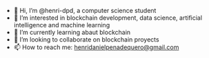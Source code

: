 - 👋 Hi, I’m @henri-dpd, a computer science student
- 👀 I’m interested in blockchain development, data science, artificial intelligence and machine learning
- 🌱 I’m currently learning abaut blockchain
- 💞️ I’m looking to collaborate on blockchain proyects
- 📫 How to reach me: henridanielpenadequero@gmail.com

<!---
henri-dpd/henri-dpd is a ✨ special ✨ repository because its `README.md` (this file) appears on your GitHub profile.
You can click the Preview link to take a look at your changes.
--->
